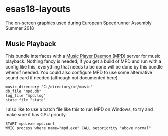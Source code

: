 # esas18-layouts
The on-screen graphics used during European Speedrunner Assembly Summer 2018

## Music Playback
This bundle interfaces with a [Music Player Daemon (MPD)](https://www.musicpd.org/) server for music playback. Nothing fancy is needed; if you get a build of MPD and run with a config like this, everything that needs to be done will be done by this bundle when/if needed. You could also configure MPD to use some alternative sound card if needed (although not documented here).

```
music_directory "C:/directory/of/music"
db_file "mpd.db"
log_file "mpd.log"
state_file "state"
```

I also like to use a batch file like this to run MPD on Windows, to try and make sure it has CPU priority.

```
START mpd.exe mpd.conf
WMIC process where name="mpd.exe" CALL setpriority "above normal"
```
